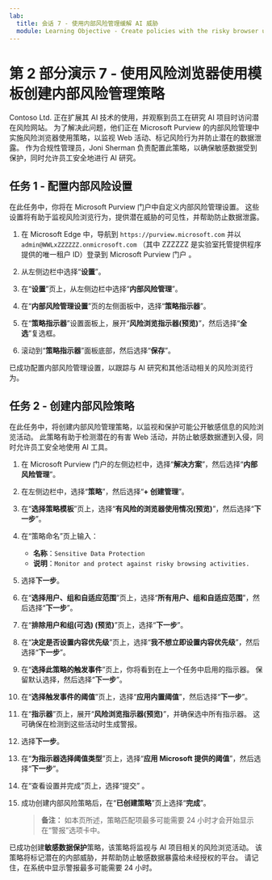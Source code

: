 ```yaml
---
lab:
  title: 会话 7 - 使用内部风险管理缓解 AI 威胁
  module: Learning Objective - Create policies with the risky browser usage template
---
```


# 第 2 部分演示 7 - 使用风险浏览器使用模板创建内部风险管理策略

Contoso Ltd. 正在扩展其 AI 技术的使用，并观察到员工在研究 AI 项目时访问潜在风险网站。 为了解决此问题，他们正在 Microsoft Purview 的内部风险管理中实施风险浏览器使用策略，以监视 Web 活动、标记风险行为并防止潜在的数据泄露。 作为合规性管理员，Joni Sherman 负责配置此策略，以确保敏感数据受到保护，同时允许员工安全地进行 AI 研究。

## 任务 1 - 配置内部风险设置

在此任务中，你将在 Microsoft Purview 门户中自定义内部风险管理设置。 这些设置将有助于监视风险浏览行为，提供潜在威胁的可见性，并帮助防止数据泄露。

1. 在 Microsoft Edge 中，导航到 `https://purview.microsoft.com` 并以 `admin@WWLxZZZZZZ.onmicrosoft.com` （其中 ZZZZZZ 是实验室托管提供程序提供的唯一租户 ID）登录到 Microsoft Purview 门户 。

1. 从左侧边栏中选择“**设置**”。

1. 在“**设置**”页上，从左侧边栏中选择“**内部风险管理**”。

1. 在“**内部风险管理设置**”页的左侧面板中，选择“**策略指示器**”。

1. 在“**策略指示器**”设置面板上，展开“**风险浏览指示器(预览)**”，然后选择“**全选**”复选框。

1. 滚动到“**策略指示器**”面板底部，然后选择“**保存**”。

已成功配置内部风险管理设置，以跟踪与 AI 研究和其他活动相关的风险浏览行为。

## 任务 2 - 创建内部风险策略

在此任务中，将创建内部风险管理策略，以监视和保护可能公开敏感信息的风险浏览活动。 此策略有助于检测潜在的有害 Web 活动，并防止敏感数据遭到入侵，同时允许员工安全地使用 AI 工具。

1. 在 Microsoft Purview 门户的左侧边栏中，选择“**解决方案**”，然后选择“**内部风险管理**”。

1. 在左侧边栏中，选择“**策略**”，然后选择“**+ 创建管理**”。

1. 在“**选择策略模板**”页上，选择“**有风险的浏览器使用情况(预览)**”，然后选择“**下一步**”。

1. 在“策略命名”页上输入：

    - **名称**：`Sensitive Data Protection`
    - **说明**：`Monitor and protect against risky browsing activities.`

1. 选择**下一步**。

1. 在“**选择用户、组和自适应范围**”页上，选择“**所有用户、组和自适应范围**”，然后选择“**下一步**”。

1. 在“**排除用户和组(可选) (预览)**”页上，选择“**下一步**”。

1. 在“**决定是否设置内容优先级**”页上，选择“**我不想立即设置内容优先级**”，然后选择“**下一步**”。

1. 在“**选择此策略的触发事件**”页上，你将看到在上一个任务中启用的指示器。 保留默认选择，然后选择“**下一步**”。

1. 在“**选择触发事件的阈值**”页上，选择“**应用内置阈值**”，然后选择“**下一步**”。

1. 在“**指示器**”页上，展开“**风险浏览指示器(预览)**”，并确保选中所有指示器。 这可确保在检测到这些活动时生成警报。

1. 选择**下一步**。

1. 在“**为指示器选择阈值类型**”页上，选择“**应用 Microsoft 提供的阈值**”，然后选择“**下一步**”。

1. 在“查看设置并完成”页上，选择“提交” 。

1. 成功创建内部风险策略后，在“**已创建策略**”页上选择“**完成**”。

    >**备注：** 如本页所述，策略匹配项最多可能需要 24 小时才会开始显示在“警报”选项卡中。

已成功创建**敏感数据保护**策略，该策略将监视与 AI 项目相关的风险浏览活动。 该策略将标记潜在的内部威胁，并帮助防止敏感数据暴露给未经授权的平台。 请记住，在系统中显示警报最多可能需要 24 小时。
